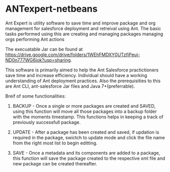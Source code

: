 # ANTexpert-netbeans
Ant Expert is utility software to save time and improve package and org management for salesforce deployment and retreival using Ant.
The basic tasks performed using this are 
    creating and managing packages
    managing orgs 
    performing Ant actions

The execuatable Jar can be found at https://drive.google.com/drive/folders/1WEhFMDXY0UTzfiPeuj-ND0n777WG6iok?usp=sharing.

This software is primarily aimed to help the Ant Salesforce practictioners save time and increase efficiency. Individual should have a 
working understanding of Ant deployment practices. Also the prerequisities to this are Ant CLI, ant-salesforce Jar files and 
Java 7+(preferrable).

Breif of some functionalities:

1. BACKUP - Once a single or more packages are created and SAVED, using this function will move all those packages into a backup folder
            with the moments timestamp. This functions helps in keeping a track of previously successfull package.

2. UPDATE - After a package has been created and saved, if updation is required in the package, swictch to update mode and click the file
            name from the right most list to begin editting. 

3. SAVE - Once a metadata and its components are added to a package, this function will save the package created to the respective
          xml file and new package can be created thereafter.
